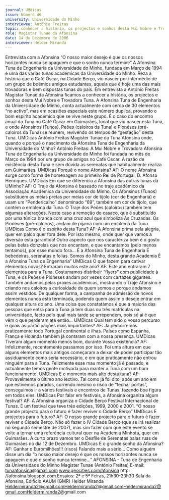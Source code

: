 ```yaml
---
journal: UMdicas
issue: Número 46
university: Universidade do Minho
interviewee: António Freitas
topic: conhecer a história, os projectos e sonhos desta Mui Nobre e Trovadora Tuna
role: Magistar Tunae da Afonsina
date: 14 de Dezembro de 2006
interviewer: Helder Miranda
---
```



Entrevista com a Afonsina
“O nosso maior desejo é que os nossos horizontes nunca se
apaguem e que o sonho nunca termine”
A Afonsina Tuna de Engenharia da Universidade do Minho, fundada em Março de 1994 é uma das várias tunas académicas da Universidade do Minho.
Reza a história que o Café Óscar, na Cidade Berço, viu nascer por intermédio de um grupo de boémios amigos estudantes, aquela que é hoje uma das mais trovadoras e bem
dispostas tunas do país.
Em entrevista a António Freitas Magistar Tunae da Afonsina ficamos a conhecer a história, os projectos e sonhos desta Mui Nobre e Trovadora Tuna.
A Afonsina Tuna de Engenharia da Universidade do Minho, conta actualmente com cerca de 30 elementos “no activo”, mas em ocasiões especiais este número duplica,
provando o bom espírito académico que se vive neste grupo. É o caso do encontro anual da Tuna no Café Óscar em Guimarães, local que viu nascer esta Tuna, e onde
Afonsinos (Tunos), Peões (caloiros da Tuna) e Pionéses (pré-caloiros da Tuna) se reúnem, revivendo os tempos de “gestação” desta Tuna.
UMDicas António Freitas Magister Tunae da
Tuna Afonsina onde, quando e porquê o
nascimento da Afonsina Tuna de Engenharia da
Universidade do Minho?
António Freitas: A Mui Nobre e Trovadora Afonsina Tuna de Engenharia da Universidade do Minho foi
fundada no mês de Março de 1994 por um grupo de
amigos no Café Oscar.
A razão de existência desta Tuna é sem dúvida as
serenatas que habitualmente realiza em Guimarães.
UMDicas Porquê o nome Afonsina?
AF: O nome Afonsina surge como forma de
homenagem ao primeiro Rei de Portugal, D. Afonso
Henriques.
UMDicas Em que se diferencia a Afonsina das
outras tunas da UMinho?
AF: O Traje da Afonsina é baseado no traje
académico da Associação Académica da
Universidade do Minho.
Os Afonsinos (Tunos) substituem as meias pretas
por meias cor de tijolo (cor de Engenharia) e usam
um “Pendericalho” denominado “69”, também em cor
de tijolo, que contém o emblema da Tuna.
O Traje dos Peões (caloiros) também tem algumas
alterações. Neste caso a remoção do casaco, que é
substituído por uma túnica branca com uma cruz azul
que simboliza As Cruzadas.
Os Pionéses (pré-caloiros), andam de pijama com
um emblema da Tuna.
UMDicas Como é o espírito desta Tuna?
AF: A Afonsina prima pela alegria, quer em palco quer
fora dele. Por isto mesmo, onde quer que vamos a
diversão está garantida! Outro aspecto que nos
caracteriza bem é o gosto pelas belas donzelas que
nos encantam, e que encantamos (pelo menos
tentamos), por esse mundo fora…
É a Afonsina Tuna de Engenharia
É bebedeiras, serenatas e folias.
Somos do Minho, desta grande Academia
É a Afonsina Tuna de Engenharia”
UMDicas O que fazem para cativar elementos
novos? Entraram muitos este ano?
AF: Este ano entraram 7 elementos para a Tuna.
Costumamos distribuir “flyers” com publicidade à
Tuna, e os Peões e Pióneses andam por vezes com
cartazes gigantes. Também andamos pelas praxes
académicas, mostrando o Traje Afonsino e criando
nos caloiros a curiosidade de quem somos e porque
andamos assim vestidos.
De qualquer forma, a campanha de admissão de
novos elementos nunca está terminada, podendo
quem assim o deseje entrar em qualquer altura do
ano.
Uma coisa que constatámos é que a maioria das
pessoas que entra para a Tuna já tem duas ou três
matrículas na universidade, facto pelo qual mais
tarde se arrependem, pois só aí é que vêm o que
perderam até então…
UMDicas Qual tem sido o vosso percurso e quais
as participações mais importantes?
AF: Já percorremos praticamente todo Portugal
continental e ilhas. Países como Espanha, França e
Holanda também já contaram com a nossa
presença.
UMDicas Tiveram algum momento menos bom,
durante Vossa existência?
AF: Infelizmente, recentemente passamos por isso.
Foi uma altura em que alguns elementos mais
antigos começaram a deixar de poder participar tão
assiduamente como seria necessário, e em que
praticamente não entrou ninguém para a Tuna.
Felizmente esse mau momento já é passado, e
actualmente temos gente motivada para manter a
Tuna com um bom funcionamento.
UMDicas E o momento mais alto desta tuna?
AF: Provavelmente o último ano lectivo. Tal como já
foi dito, após um ano em que estivemos parados,
correndo mesmo o risco de “fechar portas”,
conseguimos ir a vários festivais e encontros de
Tunas, fazendo boa figura em todos eles.
UMDicas Por falar em festivais, a Afonsina
organiza algum festival?
AF: A Afonsina organiza o Cidade Berço Festival
Internacional de Tunas. É um festival que teve três
edições, 1999, 2000 e 2001.
“O nosso grande projecto para o futuro é fazer reviver
o Cidade Berço”
UMDicas E projectos para o futuro?
AF: O nosso grande projecto para o futuro é fazer
reviver o Cidade Berço. Não só fazer o IV Cidade
Berço (que se irá realizar no segundo semestre de
2007), mas sim fazer com que este evento se volte a
tornar uma referência cultural quer na Academia
Minhota, quer em Guimarães.
A curto prazo vamos ter o Desfile de Serenatas palas
ruas de Guimarães no dia 12 de Dezembro.
UMDicas E o grande sonho da Afonsina?
AF: Ganhar o Euromilhões!!! (risos)
Falando mais a sério… Como alguém disse um dia “o
nosso maior desejo é que os nossos horizontes
nunca se apaguem e que o sonho nunca termine…”
AFONSINA - Tuna de Engenharia da Universidade
do Minho
Magister Tunae (António Freitas)
E-mail: tunaafonsina@gmail.com
www.geocities.com/afonsina
http: //afonsina.blogspot.com
Ensaios: 2ª e 5ª Feiras, 21h30-23h30
Sala da Afonsina, Edifício AAUM (GMR)
 Helder Miranda 
Heldermiranda2@gmail.comHeldermiranda2@gmail.comHeldermiranda2@gmail.comHeldermiranda2@gmail.com